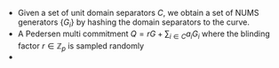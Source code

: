 - Given a set of unit domain separators $C$, we obtain a set of NUMS generators $\{G_i\}$ by hashing the domain separators to the curve.
- A Pedersen multi commitment $Q = r G + \sum_{i \in C} a _{i} G_{i}$ where the blinding factor $r \in \mathbb{Z}_p$ is sampled randomly
-